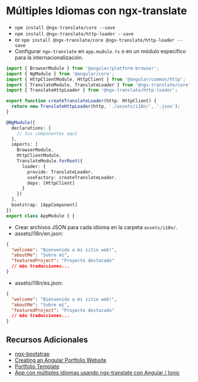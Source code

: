 # Múltiples Idiomas con ngx-translate
- `npm install @ngx-translate/core --save`
- `npm install @ngx-translate/http-loader --save`
- or `npm install @ngx-translate/core @ngx-translate/http-loader --save`
- Configurar `ngx-translate` en `app.mudule.ts` o en un módulo específico para la internacionalización.

```TypeScript
import { BrowserModule } from '@angular/platform-browser';
import { NgModule } from '@angular/core';
import { HttpClientModule, HttpClient } from '@angular/common/http';
import { TranslateModule, TranslateLoader } from '@ngx-translate/core';
import { TranslateHttpLoader } from '@ngx-translate/http-loader';

export function createTranslateLoader(http: HttpClient) {
  return new TranslateHttpLoader(http, './assets/i18n/', '.json');
}

@NgModule({
  declarations: [
    // tus componentes aquí
  ],
  imports: [
    BrowserModule,
    HttpClientModule,
    TranslateModule.forRoot({
      loader: {
        provide: TranslateLoader,
        useFactory: createTranslateLoader,
        deps: [HttpClient]
      }
    })
  ],
  bootstrap: [AppComponent]
})
export class AppModule { }
```
- Crear archivos JSON para cada idioma en la carpeta `assets/i18n/`.
- assets/i18n/en.json:
```json
{
  "welcome": "Bienvenido a mi sitio web!",
  "aboutMe": "Sobre mí",
  "featuredProject": "Proyecto destacado"
  // más traducciones...
}
```
- assets/i18n/es.json: 
```json
{
  "welcome": "Bienvenido a mi sitio web!",
  "aboutMe": "Sobre mí",
  "featuredProject": "Proyecto destacado"
  // más traducciones...
}
```

## Recursos Adicionales
- [ngx-bootstrap](https://valor-software.com/ngx-bootstrap/#/documentation)
- [Creating an Angular Portfolio Website](https://www.youtube.com/playlist?list=PLN0Th-4WgKrUVQlqa14mUDeymTW1luznW)
- [Portfolio Template](https://github.com/StyvenSoft/portfolio-template)
- [App con múltiples idiomas usando ngx-translate con Angular / Ionic](https://www.youtube.com/watch?v=bVIH8f0Oyv0)